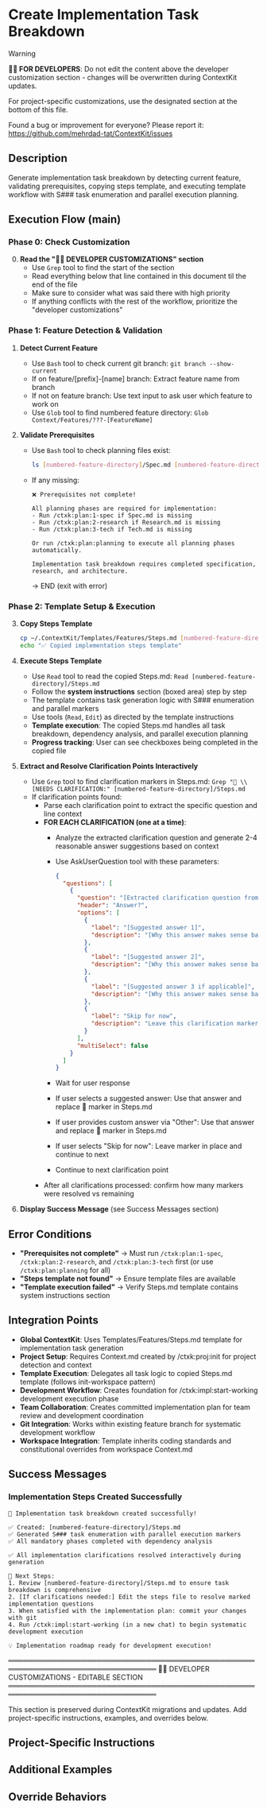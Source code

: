 # Create Implementation Task Breakdown
<!-- Template Version: 8 | ContextKit: 0.2.0 | Updated: 2025-10-21 -->

> [!WARNING]
> **👩‍💻 FOR DEVELOPERS**: Do not edit the content above the developer customization section - changes will be overwritten during ContextKit updates.
>
> For project-specific customizations, use the designated section at the bottom of this file.
>
> Found a bug or improvement for everyone? Please report it: <https://github.com/mehrdad-tat/ContextKit/issues>

## Description

Generate implementation task breakdown by detecting current feature, validating prerequisites, copying steps template, and executing template workflow with S### task enumeration and parallel execution planning.

## Execution Flow (main)

### Phase 0: Check Customization

0. **Read the "👩‍💻 DEVELOPER CUSTOMIZATIONS" section**
   - Use `Grep` tool to find the start of the section
   - Read everything below that line contained in this document til the end of the file
   - Make sure to consider what was said there with high priority
   - If anything conflicts with the rest of the workflow, prioritize the "developer customizations"

### Phase 1: Feature Detection & Validation

1. **Detect Current Feature**
   - Use `Bash` tool to check current git branch: `git branch --show-current`
   - If on feature/[prefix]-[name] branch: Extract feature name from branch
   - If not on feature branch: Use text input to ask user which feature to work on
   - Use `Glob` tool to find numbered feature directory: `Glob Context/Features/???-[FeatureName]`

2. **Validate Prerequisites**
   - Use `Bash` tool to check planning files exist:

     ```bash
     ls [numbered-feature-directory]/Spec.md [numbered-feature-directory]/Research.md [numbered-feature-directory]/Tech.md
     ```

   - If any missing:

     ```
     ❌ Prerequisites not complete!

     All planning phases are required for implementation:
     - Run /ctxk:plan:1-spec if Spec.md is missing
     - Run /ctxk:plan:2-research if Research.md is missing
     - Run /ctxk:plan:3-tech if Tech.md is missing

     Or run /ctxk:plan:planning to execute all planning phases automatically.

     Implementation task breakdown requires completed specification, research, and architecture.
     ```

     → END (exit with error)

### Phase 2: Template Setup & Execution

3. **Copy Steps Template**

   ```bash
   cp ~/.ContextKit/Templates/Features/Steps.md [numbered-feature-directory]/Steps.md
   echo "✅ Copied implementation steps template"
   ```

4. **Execute Steps Template**
   - Use `Read` tool to read the copied Steps.md: `Read [numbered-feature-directory]/Steps.md`
   - Follow the **system instructions** section (boxed area) step by step
   - The template contains task generation logic with S### enumeration and parallel markers
   - Use tools (`Read`, `Edit`) as directed by the template instructions
   - **Template execution**: The copied Steps.md handles all task breakdown, dependency analysis, and parallel execution planning
   - **Progress tracking**: User can see checkboxes being completed in the copied file

5. **Extract and Resolve Clarification Points Interactively**
   - Use `Grep` tool to find clarification markers in Steps.md: `Grep "🚨 \\[NEEDS CLARIFICATION:" [numbered-feature-directory]/Steps.md`
   - If clarification points found:
     - Parse each clarification point to extract the specific question and line context
     - **FOR EACH CLARIFICATION (one at a time)**:
       - Analyze the extracted clarification question and generate 2-4 reasonable answer suggestions based on context
       - Use AskUserQuestion tool with these parameters:

         ```json
         {
           "questions": [
             {
               "question": "[Extracted clarification question from 🚨 marker]",
               "header": "Answer?",
               "options": [
                 {
                   "label": "[Suggested answer 1]",
                   "description": "[Why this answer makes sense based on context]"
                 },
                 {
                   "label": "[Suggested answer 2]",
                   "description": "[Why this answer makes sense based on context]"
                 },
                 {
                   "label": "[Suggested answer 3 if applicable]",
                   "description": "[Why this answer makes sense based on context]"
                 },
                 {
                   "label": "Skip for now",
                   "description": "Leave this clarification marker for later resolution"
                 }
               ],
               "multiSelect": false
             }
           ]
         }
         ```

       - Wait for user response
       - If user selects a suggested answer: Use that answer and replace 🚨 marker in Steps.md
       - If user provides custom answer via "Other": Use that answer and replace 🚨 marker in Steps.md
       - If user selects "Skip for now": Leave marker in place and continue to next
       - Continue to next clarification point
     - After all clarifications processed: confirm how many markers were resolved vs remaining

6. **Display Success Message** (see Success Messages section)

## Error Conditions

- **"Prerequisites not complete"** → Must run `/ctxk:plan:1-spec`, `/ctxk:plan:2-research`, and `/ctxk:plan:3-tech` first (or use `/ctxk:plan:planning` for all)
- **"Steps template not found"** → Ensure template files are available
- **"Template execution failed"** → Verify Steps.md template contains system instructions section

## Integration Points

- **Global ContextKit**: Uses Templates/Features/Steps.md template for implementation task generation
- **Project Setup**: Requires Context.md created by /ctxk:proj:init for project detection and context
- **Template Execution**: Delegates all task logic to copied Steps.md template (follows init-workspace pattern)
- **Development Workflow**: Creates foundation for /ctxk:impl:start-working development execution phase
- **Team Collaboration**: Creates committed implementation plan for team review and development coordination
- **Git Integration**: Works within existing feature branch for systematic development workflow
- **Workspace Integration**: Template inherits coding standards and constitutional overrides from workspace Context.md

## Success Messages

### Implementation Steps Created Successfully

```
🎉 Implementation task breakdown created successfully!

✅ Created: [numbered-feature-directory]/Steps.md
✅ Generated S### task enumeration with parallel execution markers
✅ All mandatory phases completed with dependency analysis

✅ All implementation clarifications resolved interactively during generation

🔗 Next Steps:
1. Review [numbered-feature-directory]/Steps.md to ensure task breakdown is comprehensive
2. [If clarifications needed:] Edit the steps file to resolve marked implementation questions
3. When satisfied with the implementation plan: commit your changes with git
4. Run /ctxk:impl:start-working (in a new chat) to begin systematic development execution

💡 Implementation roadmap ready for development execution!
```

════════════════════════════════════════════════════════════════════════════════
👩‍💻 DEVELOPER CUSTOMIZATIONS - EDITABLE SECTION
════════════════════════════════════════════════════════════════════════════════

This section is preserved during ContextKit migrations and updates.
Add project-specific instructions, examples, and overrides below.

## Project-Specific Instructions

<!-- Add any project-specific guidance for task breakdown and step creation here -->

## Additional Examples

<!-- Add examples of task breakdown patterns that work well with your project -->

## Override Behaviors

<!-- Document any project-specific task organization overrides here -->